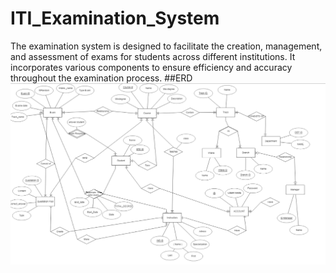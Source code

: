 # ITI_Examination_System
The examination system is designed to facilitate the creation, management, and assessment of exams for students across different institutions. It incorporates various components to ensure efficiency and accuracy throughout the examination process.
##ERD
![ERD Image](https://github.com/Hadikhaled/ITI_Examination_System/blob/main/ERDEXAMINATION.PNG)
